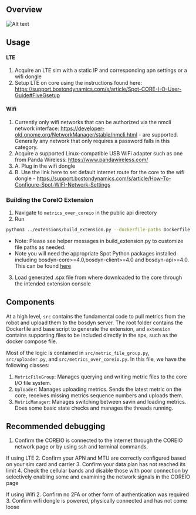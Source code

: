 <!--
Copyright (c) 2023 Boston Dynamics, Inc.  All rights reserved.

Downloading, reproducing, distributing or otherwise using the SDK Software
is subject to the terms and conditions of the Boston Dynamics Software
Development Kit License (20191101-BDSDK-SL).
-->

## Overview

![Alt text](image.png)

## Usage

#### LTE

1. Acquire an LTE sim with a static IP and corresponding apn settings or a wifi dongle
2. Setup LTE on core using the instructions found here: https://support.bostondynamics.com/s/article/Spot-CORE-I-O-User-Guide#FiveGsetup

#### Wifi

1. Currently only wifi networks that can be authorized via the nmcli network interface: https://developer-old.gnome.org/NetworkManager/stable/nmcli.html - are supported. Generally any network that only requires a password falls in this category.
2. Acquire a supported Linux-compatible USB WiFi adapter such as one from Panda Wireless: https://www.pandawireless.com/
3. A. Plug in the wifi dongle
4. B. Use the link here to set default internet route for the core to the wifi dongle - https://support.bostondynamics.com/s/article/How-To-Configure-Spot-WIFI-Network-Settings

### Building the CoreIO Extension

1. Navigate to `metrics_over_coreio` in the public api directory
2. Run

```sh
python3 ../extensions/build_extension.py --dockerfile-paths Dockerfile --build-image-tags metrics_over_coreio:arm64  --image-archive  metrics_over_coreio.tar.gz --icon ./extension/icon.png --package-dir ./extension/  --spx metrics_over_modem.spx
```

- Note: Please see helper messages in build_extension.py to customize file paths as needed.
- Note you will need the appropriate Spot Python packages installed including bosdyn-core>=4.0,bosdyn-client>=4.0 and bosdyn-api>=4.0. This can be found [here](../../../docs/python/quickstart.md#install-spot-python-packages)

3. Load generated .spx file from where downloaded to the core through the intended extension console

## Components

At a high level, `src` contains the fundamental code to pull metrics from the robot and upload them to the bosdyn server. The root folder contains the Dockerfile and base script to generate the extension, and `extension` contains supporting files to be included directly in the spx, such as the docker compose file.

Most of the logic is contained in `src/metric_file_group.py`, `src/uploader.py`, and `src/metrics_over_coreio.py`. In this file, we have the following classes:

1. `MetricFileGroup`: Manages querying and writing metric files to the core I/O file system.
2. `Uploader`: Manages uploading metrics. Sends the latest metric on the core, receives missing metrics sequence numbers and uploads them.
3. `MetricManager`: Manages switching between savin and loading metrics. Does some basic state checks and manages the threads running.

## Recommended debugging

1. Confirm the COREIO is connected to the internet through the COREIO network page or by using ssh and terminal commands.

If using LTE 2. Confirm your APN and MTU are correctly configured based on your sim card and carrier 3. Confirm your data plan has not reached its limit 4. Check the cellular bands and disable those with poor connection by selectively enabling some and examining the network signals in the COREIO page

If using Wifi 2. Confirm no 2FA or other form of authentication was required 3. Confirm wifi dongle is powered, physically connected and has not come loose
